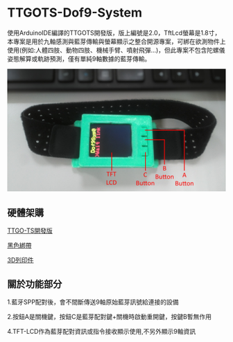 # TTGOTS-Dof9-System

使用ArduinoIDE編譯的TTGOTS開發版，版上編號是2.0，TftLcd螢幕是1.8寸，本專案是用於九軸感測與藍芽傳輸與螢幕顯示之整合開源專案，可綁在欲測物件上使用(例如:人體四肢、動物四肢、機械手臂、噴射飛彈...)，但此專案不包含陀螺儀姿態解算或軌跡預測，僅有單純9軸數據的藍芽傳輸。

![](/Image/img1.jpg)

## 硬體架購

[TTGO-TS開發版](https://www.ruten.com.tw/item/show?22209065526773)

[黑色綁帶](https://shopee.tw/%E3%80%90%E7%8F%BE%E8%B2%A8%E3%80%91%E5%BD%88%E6%80%A7%E8%90%8A%E5%8D%A1%E5%BF%83%E7%8E%87%E8%87%82%E5%B8%B6-%E5%BF%83%E8%B7%B3%E5%B8%B6-%E5%85%89%E5%AD%B8%E5%BC%8F%E5%BF%83%E8%B7%B3%E5%B8%B6-%E6%9B%BF%E6%8F%9B%E8%87%82%E5%B8%B6-%E5%BF%83%E7%8E%87%E5%B8%B6-TopAction-Scosche-rhythm-i.206020478.12324114699)

[3D列印件](https://github.com/Chen-Wi-Ki/TTGOTS-Dof9-System/tree/main/CAD)


## 關於功能部分

1.藍牙SPP配對後，會不間斷傳送9軸原始藍芽訊號給連接的設備

2.按鈕A是關機鍵，按鈕C是藍芽配對鍵+關機時啟動重開鍵，按鍵B暫無作用

4.TFT-LCD作為藍芽配對資訊或指令接收顯示使用,不另外顯示9軸資訊
